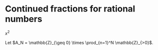 # Continued fractions for rational numbers

$x^2$

Let $A_N = \mathbb{Z}_{\geq 0} \times \prod_{n=1}^N \mathbb{Z}_{>0}$.

